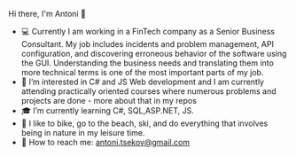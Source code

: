 Hi there, I'm Antoni 👋




- :computer: Currently I am working in a FinTech company as a Senior Business Consultant. My job includes incidents and problem management, API configuration, and discovering erroneous behavior of the software using the GUI. Understanding the business needs and translating them into more technical terms is one of the most important parts of my job. 
- 👀 I’m interested in C# and JS Web development and I am currently attending practically oriented courses where numerous problems and projects are done - more about that in my repos
- :mortar_board: I’m currently learning C#, SQL,ASP.NET, JS.
- 🌴 I like to bike, go to the beach, ski, and do everything that involves being in nature in my leisure time. 
- :email: How to reach me: antoni.tsekov@gmail.com

<!---
aTsekov/aTsekov is a ✨ special ✨ repository because its `README.md` (this file) appears on your GitHub profile.
You can click the Preview link to take a look at your changes.
--->
